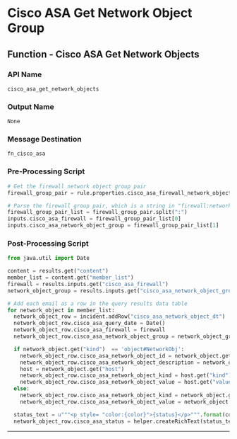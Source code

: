 <!--
    DO NOT MANUALLY EDIT THIS FILE
    THIS FILE IS AUTOMATICALLY GENERATED WITH resilient-circuits codegen
-->

# Cisco ASA Get Network Object Group

## Function - Cisco ASA Get Network Objects

### API Name
`cisco_asa_get_network_objects`

### Output Name
`None`

### Message Destination
`fn_cisco_asa`

### Pre-Processing Script
```python
# Get the firewall network object group pair
firewall_group_pair = rule.properties.cisco_asa_firewall_network_object_group

# Parse the firewall group pair, which is a string in "firewall:network_object_group" format
firewall_group_pair_list = firewall_group_pair.split(":")
inputs.cisco_asa_firewall = firewall_group_pair_list[0]
inputs.cisco_asa_network_object_group = firewall_group_pair_list[1]

```

### Post-Processing Script
```python
from java.util import Date

content = results.get("content")
member_list = content.get("member_list")
firewall = results.inputs.get("cisco_asa_firewall")
network_object_group = results.inputs.get("cisco_asa_network_object_group")

# Add each email as a row in the query results data table
for network_object in member_list:
  network_object_row = incident.addRow("cisco_asa_network_object_dt")
  network_object_row.cisco_asa_query_date = Date()
  network_object_row.cisco_asa_firewall = firewall
  network_object_row.cisco_asa_network_object_group = network_object_group

  if network_object.get("kind")  == 'object#NetworkObj':
    network_object_row.cisco_asa_network_object_id = network_object.get("objectId")
    network_object_row.cisco_asa_network_object_description = network_object.get("description")
    host = network_object.get("host")
    network_object_row.cisco_asa_network_object_kind = host.get("kind")
    network_object_row.cisco_asa_network_object_value = host.get("value")
  else:
    network_object_row.cisco_asa_network_object_kind = network_object.get("kind")
    network_object_row.cisco_asa_network_object_value = network_object.get("value")

  status_text = u"""<p style= "color:{color}">{status}</p>""".format(color="green", status="Active")
  network_object_row.cisco_asa_status = helper.createRichText(status_text)

```

---

